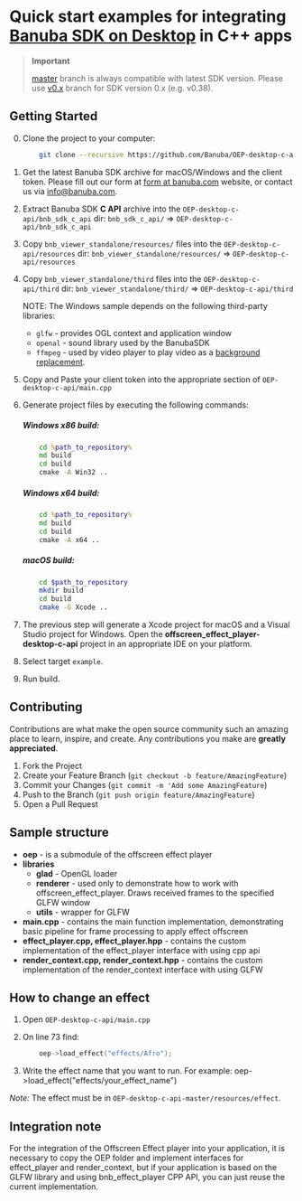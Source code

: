 # Quick start examples for integrating [Banuba SDK on Desktop](https://docs.banuba.com/face-ar-sdk/core/effect_player/) in C++ apps

> **Important**
>
> [master](../../tree/master) branch is always compatible with latest SDK version. Please use [v0.x](../../tree/v0.x) branch for SDK version 0.x (e.g. v0.38).

## Getting Started

0. Clone the project to your computer:
    ```sh
        git clone --recursive https://github.com/Banuba/OEP-desktop-c-api.git
    ```
1. Get the latest Banuba SDK archive for macOS/Windows and the client token. Please fill out our form at [form at banuba.com](https://www.banuba.com/face-filters-sdk) website, or contact us via [info@banuba.com](mailto:info@banuba.com).
2. Extract Banuba SDK **C API** archive into the `OEP-desktop-c-api/bnb_sdk_c_api` dir:
    `bnb_sdk_c_api/` => `OEP-desktop-c-api/bnb_sdk_c_api`
3. Copy `bnb_viewer_standalone/resources/` files into the `OEP-desktop-c-api/resources` dir:
    `bnb_viewer_standalone/resources/` => `OEP-desktop-c-api/resources`
4. Copy `bnb_viewer_standalone/third` files into the `OEP-desktop-c-api/third` dir:
    `bnb_viewer_standalone/third/` => `OEP-desktop-c-api/third`

    NOTE: The Windows sample depends on the following third-party libraries:
      - `glfw` - provides OGL context and application window
      - `openal` - sound library used by the BanubaSDK
      - `ffmpeg` - used by video player to play video as a [background replacement](https://docs.banuba.com/face-ar-sdk-v1/overview/technical_specification#video-formats-support). 
5. Copy and Paste your client token into the appropriate section of `OEP-desktop-c-api/main.cpp`
6. Generate project files by executing the following commands:

    ##### Windows x86 build:

    ```bat
        cd %path_to_repository%
        md build
        cd build
        cmake -A Win32 ..
    ```

    ##### Windows x64 build:

    ```bat
        cd %path_to_repository%
        md build
        cd build
        cmake -A x64 ..
    ```

    ##### macOS build:

    ```sh
        cd $path_to_repository
        mkdir build
        cd build
        cmake -G Xcode ..
    ```

7. The previous step will generate a Xcode project for macOS and a Visual Studio project for Windows. Open the **offscreen_effect_player-desktop-c-api** project in an appropriate IDE on your platform.
8. Select target `example`.
9. Run build.

## Contributing

Contributions are what make the open source community such an amazing place to learn, inspire, and create. Any contributions you make are **greatly appreciated**.

1. Fork the Project
2. Create your Feature Branch (`git checkout -b feature/AmazingFeature`)
3. Commit your Changes (`git commit -m 'Add some AmazingFeature`)
4. Push to the Branch (`git push origin feature/AmazingFeature`)
5. Open a Pull Request

## Sample structure

- **oep** - is a submodule of the offscreen effect player
- **libraries**
  - **glad** -  OpenGL loader
  - **renderer** - used only to demonstrate how to work with offscreen_effect_player. Draws received frames to the specified GLFW window
  - **utils** - wrapper for GLFW
- **main.cpp** - contains the main function implementation, demonstrating basic pipeline for frame processing to apply effect offscreen
- **effect_player.cpp, effect_player.hpp** - contains the custom implementation of the effect_player interface with using cpp api
- **render_context.cpp, render_context.hpp** - contains the custom implementation of the render_context interface with using GLFW

## How to change an effect

1. Open `OEP-desktop-c-api/main.cpp`
2. On line 73 find:

   ```c++
       oep->load_effect("effects/Afro");
   ```

3. Write the effect name that you want to run. For example: oep->load_effect("effects/your_effect_name")

*Note:* The effect must be in `OEP-desktop-c-api-master/resources/effect`.

## Integration note

For the integration of the Offscreen Effect player into your application, it is necessary to copy the OEP folder and implement interfaces for effect_player and render_context, but if your application is based on the GLFW library and using bnb_effect_player CPP API, you can just reuse the current implementation.
